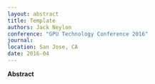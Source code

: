 ```yaml
---
layout: abstract
title: Template
authors: Jack Neylon
conference: "GPU Technology Conference 2016"
journal: 
location: San Jose, CA
date: 2016-04
---
```

**Abstract**

